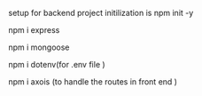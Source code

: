 setup for backend project 
initilization is 
npm init -y 

npm i express 

npm i mongoose 

npm i dotenv(for .env file )

npm i axois (to handle the routes in front end )

